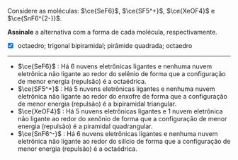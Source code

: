 Considere as moléculas: $\ce{SeF6}$, $\ce{SF5^+}$, $\ce{XeOF4}$ e $\ce{SnF6^{2-}}$.

**Assinale** a alternativa com a forma de cada molécula, respectivamente.

- [x] octaedro; trigonal bipiramidal; pirâmide quadrada; octaedro

---

- $\ce{SeF6}$ : Há 6 nuvens eletrônicas ligantes e nenhuma nuvem eletrônica não ligante ao redor do selênio de forma que a configuração de menor energia (repulsão) é a octaédrica.
- $\ce{SF5^+}$ : Há 5 nuvens eletrônicas ligantes e nenhuma nuvem eletrônica não ligante ao redor do enxofre de forma que a configuração de menor energia (repulsão) é a bipiramidal triangular.
- $\ce{XeOF4}$ : Há 5 nuvens eletrônicas ligantes e 1 nuvem eletrônica não ligante ao redor do xenônio de forma que a configuração de menor energia (repulsão) é a piramidal quadrangular.
- $\ce{SnF6^-}$ : Há 6 nuvens eletrônicas ligantes e nenhuma nuvem eletrônica não ligante ao redor do silício de forma que a configuração de menor energia (repulsão) é a octaédrica.